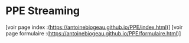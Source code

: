 # PPE Streaming
[voir page index :(https://antoinebiogeau.github.io/PPE/index.html)]
[voir page formulaire :(https://antoinebiogeau.github.io/PPE/formulaire.html)]

